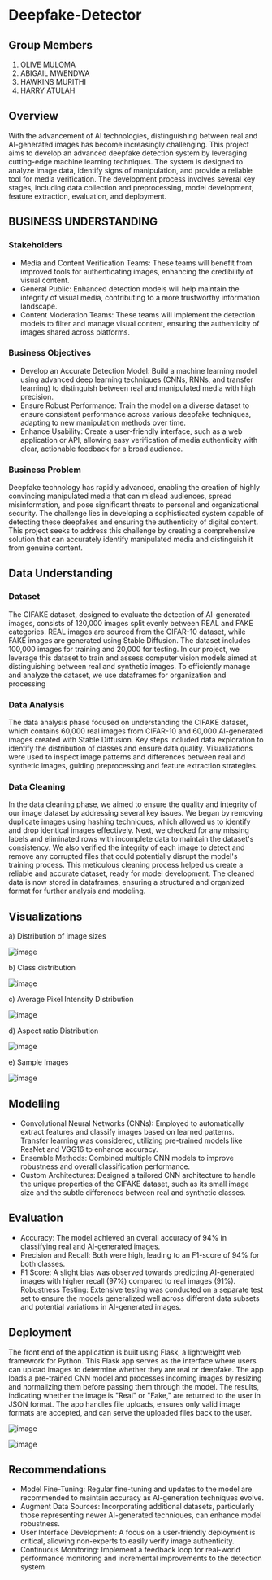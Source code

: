 # Deepfake-Detector
## Group Members

1. OLIVE MULOMA
2. ABIGAIL MWENDWA
3. HAWKINS MURITHI
4. HARRY ATULAH

## Overview
With the advancement of AI technologies, distinguishing between real and AI-generated images has become increasingly challenging. This project aims to develop an advanced deepfake detection system by leveraging cutting-edge machine learning techniques. The system is designed to analyze image data, identify signs of manipulation, and provide a reliable tool for media verification. The development process involves several key stages, including data collection and preprocessing, model development, feature extraction, evaluation, and deployment.

## BUSINESS UNDERSTANDING

### Stakeholders
- Media and Content Verification Teams: These teams will benefit from improved tools for authenticating images, enhancing the credibility of visual content.
- General Public: Enhanced detection models will help maintain the integrity of visual media, contributing to a more trustworthy information landscape.
- Content Moderation Teams: These teams will implement the detection models to filter and manage visual content, ensuring the authenticity of images shared across platforms.
  
### Business Objectives
- Develop an Accurate Detection Model: Build a machine learning model using advanced deep learning techniques (CNNs, RNNs, and transfer learning) to distinguish between real and manipulated media with high precision.
- Ensure Robust Performance: Train the model on a diverse dataset to ensure consistent performance across various deepfake techniques, adapting to new manipulation methods over time.
- Enhance Usability: Create a user-friendly interface, such as a web application or API, allowing easy verification of media authenticity with clear, actionable feedback for a broad audience.

### Business Problem
Deepfake technology has rapidly advanced, enabling the creation of highly convincing manipulated media that can mislead audiences, spread misinformation, and pose significant threats to personal and organizational security. The challenge lies in developing a sophisticated system capable of detecting these deepfakes and ensuring the authenticity of digital content. This project seeks to address this challenge by creating a comprehensive solution that can accurately identify manipulated media and distinguish it from genuine content.

## Data Understanding

### Dataset 
The CIFAKE dataset, designed to evaluate the detection of AI-generated images, consists of 120,000 images split evenly between REAL and FAKE categories. REAL images are sourced from the CIFAR-10 dataset, while FAKE images are generated using Stable Diffusion. The dataset includes 100,000 images for training and 20,000 for testing. In our project, we leverage this dataset to train and assess computer vision models aimed at distinguishing between real and synthetic images. To efficiently manage and analyze the dataset, we use dataframes for organization and processing

### Data Analysis
The data analysis phase focused on understanding the CIFAKE dataset, which contains 60,000 real images from CIFAR-10 and 60,000 AI-generated images created with Stable Diffusion. Key steps included data exploration to identify the distribution of classes and ensure data quality. Visualizations were used to inspect image patterns and differences between real and synthetic images, guiding preprocessing and feature extraction strategies.

### Data Cleaning

In the data cleaning phase, we aimed to ensure the quality and integrity of our image dataset by addressing several key issues. We began by removing duplicate images using hashing techniques, which allowed us to identify and drop identical images effectively. Next, we checked for any missing labels and eliminated rows with incomplete data to maintain the dataset's consistency. We also verified the integrity of each image to detect and remove any corrupted files that could potentially disrupt the model's training process. This meticulous cleaning process helped us create a reliable and accurate dataset, ready for model development. The cleaned data is now stored in dataframes, ensuring a structured and organized format for further analysis and modeling.

## Visualizations
a) Distribution of image sizes

![image](https://github.com/olivemideva/Deepfake-Detector/blob/main/uploads/Distribution%20of%20image%20sizes.png)

b) Class distribution

![image](https://github.com/olivemideva/Deepfake-Detector/blob/main/uploads/Class%20distribution.png)

c) Average Pixel Intensity Distribution

![image](https://github.com/olivemideva/Deepfake-Detector/blob/main/uploads/pixel%20intensity%20distribution.png)

d) Aspect ratio Distribution

![image](https://github.com/olivemideva/Deepfake-Detector/blob/main/uploads/Aspect%20ratio%20distribution.png)

e) Sample Images

![image](https://github.com/olivemideva/Deepfake-Detector/blob/main/uploads/sample%20images.png)

## Modeliing 
- Convolutional Neural Networks (CNNs): Employed to automatically extract features and classify images based on learned patterns. Transfer learning was considered, utilizing pre-trained models like ResNet and VGG16 to enhance accuracy.
- Ensemble Methods: Combined multiple CNN models to improve robustness and overall classification performance.
- Custom Architectures: Designed a tailored CNN architecture to handle the unique properties of the CIFAKE dataset, such as its small image size and the subtle differences between real and synthetic classes.


## Evaluation
- Accuracy: The model achieved an overall accuracy of 94% in classifying real and AI-generated images.
- Precision and Recall: Both were high, leading to an F1-score of 94% for both classes.
- F1 Score: A slight bias was observed towards predicting AI-generated images with higher recall (97%) compared to real images (91%).
Robustness Testing: Extensive testing was conducted on a separate test set to ensure the models generalized well across different data subsets and potential variations in AI-generated images.

## Deployment
The front end of the application is built using Flask, a lightweight web framework for Python. 
This Flask app serves as the interface where users can upload images to determine whether they are real or deepfake. 
The app loads a pre-trained CNN model and processes incoming images by resizing and normalizing them before passing them through the model. The results, indicating whether the image is "Real" or "Fake," are returned to the user in JSON format. 
The app handles file uploads, ensures only valid image formats are accepted, and can serve the uploaded files back to the user.

![image](https://github.com/olivemideva/Deepfake-Detector/blob/main/uploads/deployment1.jpg)

![image](https://github.com/olivemideva/Deepfake-Detector/blob/main/uploads/deployment2.jpg)


## Recommendations
- Model Fine-Tuning: Regular fine-tuning and updates to the model are recommended to maintain accuracy as AI-generation techniques evolve.
- Augment Data Sources: Incorporating additional datasets, particularly those representing newer AI-generated techniques, can enhance model robustness.
- User Interface Development: A focus on a user-friendly deployment is critical, allowing non-experts to easily verify image authenticity.
- Continuous Monitoring: Implement a feedback loop for real-world performance monitoring and incremental improvements to the detection system






